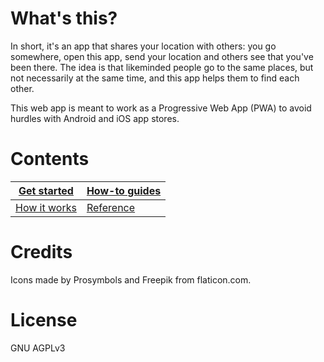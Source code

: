 # What's this?

In short, it's an app that shares your location with others: you go somewhere, open this app, send your location and others see that you've been there. The idea is that likeminded people go to the same places, but not necessarily at the same time, and this app helps them to find each other.

This web app is meant to work as a Progressive Web App (PWA) to avoid hurdles with Android and iOS app stores.

# Contents

| [Get started](/docs/get-started)   | [How-to guides](/docs/how-to) |
| ---------------------------------- | ----------------------------- |
| [How it works](/docs/how-it-works) | [Reference](/docs/reference)  |

# Credits

Icons made by Prosymbols and Freepik from flaticon.com.

# License

GNU AGPLv3
